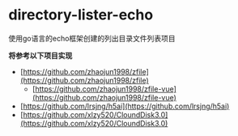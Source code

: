 # directory-lister-echo

使用go语言的echo框架创建的列出目录文件列表项目


**将参考以下项目实现**

* [https://github.com/zhaojun1998/zfile](https://github.com/zhaojun1998/zfile)
   * [https://github.com/zhaojun1998/zfile-vue](https://github.com/zhaojun1998/zfile-vue)
* [https://github.com/lrsjng/h5ai](https://github.com/lrsjng/h5ai)
* [https://github.com/xlzy520/CloundDisk3.0](https://github.com/xlzy520/CloundDisk3.0)
